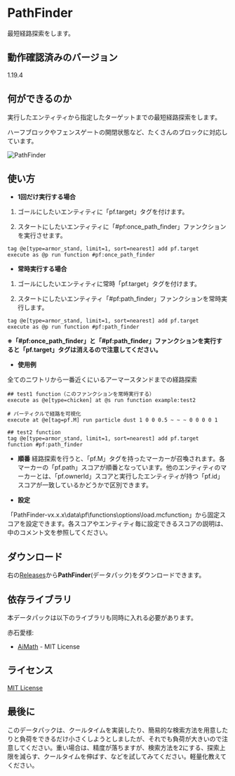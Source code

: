 # PathFinder

最短経路探索をします。

## 動作確認済みのバージョン

1.19.4

## 何ができるのか
実行したエンティティから指定したターゲットまでの最短経路探索をします。

ハーフブロックやフェンスゲートの開閉状態など、たくさんのブロックに対応しています。

![PathFinder](https://user-images.githubusercontent.com/69749831/233824159-19d66772-9d97-4baf-827b-19f88a4619e7.png)

## 使い方

- **1回だけ実行する場合**

1. ゴールにしたいエンティティに「pf.target」タグを付けます。

2. スタートにしたいエンティティに「#pf:once_path_finder」ファンクションを実行させます。
```mcfunction
tag @e[type=armor_stand, limit=1, sort=nearest] add pf.target
execute as @p run function #pf:once_path_finder
```

- **常時実行する場合**
1. ゴールにしたいエンティティに常時「pf.target」タグを付けます。

2. スタートにしたいエンティティ「#pf:path_finder」ファンクションを常時実行します。
```mcfunction
tag @e[type=armor_stand, limit=1, sort=nearest] add pf.target
execute as @p run function #pf:path_finder
```

**※「#pf:once_path_finder」と「#pf:path_finder」ファンクションを実行すると「pf.target」タグは消えるので注意してください。**

- **使用例**

全てのニワトリから一番近くにいるアーマースタンドまでの経路探索

```mcfunction
## test1 function（このファンクションを常時実行する）
execute as @e[type=chicken] at @s run function example:test2

# パーティクルで経路を可視化
execute at @e[tag=pf.M] run particle dust 1 0 0 0.5 ~ ~ ~ 0 0 0 0 1
```

```mcfunction
## test2 function
tag @e[type=armor_stand, limit=1, sort=nearest] add pf.target
function #pf:path_finder
```

- **順番**
経路探索を行うと、「pf.M」タグを持ったマーカーが召喚されます。各マーカーの「pf.path」スコアが順番となっています。他のエンティティのマーカーとは、「pf.ownerId」スコアと実行したエンティティが持つ「pf.id」スコアが一致しているかどうかで区別できます。

- **設定**

「PathFinder-vx.x.x\data\pf\functions\options\load.mcfunction」から固定スコアを設定できます。各スコアやエンティティ毎に設定できるスコアの説明は、中のコメント文を参照してください。


## ダウンロード
右の[Releases](https://github.com/kyuri092/PathFinder/releases)から**PathFinder**(データパック)をダウンロードできます。

## 依存ライブラリ
本データパックは以下のライブラリも同時に入れる必要があります。

赤石愛様:
- [AiMath](https://github.com/Ai-Akaishi/AiMath) - MIT License

## ライセンス
[MIT License](LICENSE)

## 最後に
このデータパックは、クールタイムを実装したり、簡易的な検索方法を用意したりと負荷をできるだけ小さくしようとしましたが、それでも負荷が大きいので注意してください。重い場合は、精度が落ちますが、検索方法を2にする、探索上限を減らす、クールタイムを伸ばす、などを試してみてください。軽量化教えてください。
